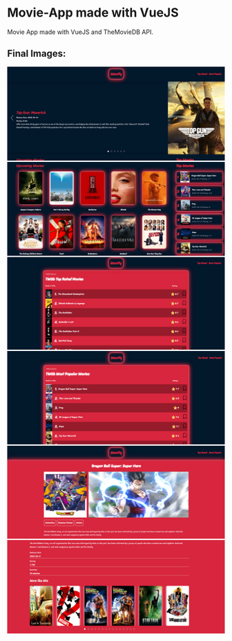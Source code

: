# Movie-App made with VueJS
Movie App made with VueJS and TheMovieDB API.
## Final Images:

<img src="Final_img1.png" />
<img src="Final_img2.png" />
<img src="Final_img3.png" />
<img src="Final_img4.png" />
<img src="Final_img5.png" />
<img src="Final_img6.png" />


